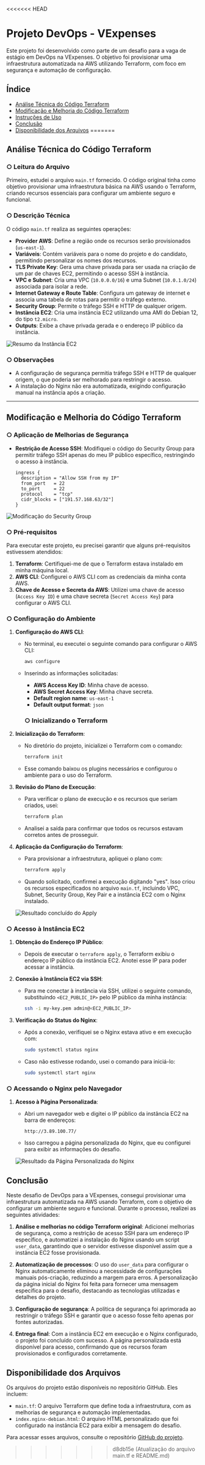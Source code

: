 <<<<<<< HEAD
# Projeto DevOps - VExpenses

Este projeto foi desenvolvido como parte de um desafio para a vaga de estágio em DevOps na VExpenses. O objetivo foi provisionar uma infraestrutura automatizada na AWS utilizando Terraform, com foco em segurança e automação de configuração.

## Índice

- [Análise Técnica do Código Terraform](#análise-técnica-do-código-terraform)
- [Modificação e Melhoria do Código Terraform](#modificação-e-melhoria-do-código-terraform)
- [Instruções de Uso](#instruções-de-uso)
- [Conclusão](#conclusão)
- [Disponibilidade dos Arquivos](#disponibilidade-dos-arquivos)
=======
## Análise Técnica do Código Terraform

### ○ Leitura do Arquivo
Primeiro, estudei o arquivo `main.tf` fornecido. O código original tinha como objetivo provisionar uma infraestrutura básica na AWS usando o Terraform, criando recursos essenciais para configurar um ambiente seguro e funcional.

### ○ Descrição Técnica
O código `main.tf` realiza as seguintes operações:

- **Provider AWS**: Define a região onde os recursos serão provisionados (`us-east-1`).
- **Variáveis**: Contém variáveis para o nome do projeto e do candidato, permitindo personalizar os nomes dos recursos.
- **TLS Private Key**: Gera uma chave privada para ser usada na criação de um par de chaves EC2, permitindo o acesso SSH à instância.
- **VPC e Subnet**: Cria uma VPC (`10.0.0.0/16`) e uma Subnet (`10.0.1.0/24`) associada para isolar a rede.
- **Internet Gateway e Route Table**: Configura um gateway de internet e associa uma tabela de rotas para permitir o tráfego externo.
- **Security Group**: Permite o tráfego SSH e HTTP de qualquer origem.
- **Instância EC2**: Cria uma instância EC2 utilizando uma AMI do Debian 12, do tipo `t2.micro`.
- **Outputs**: Exibe a chave privada gerada e o endereço IP público da instância.

![Resumo da Instância EC2](imagens/ec2-instance-summary.png)


### ○ Observações
- A configuração de segurança permitia tráfego SSH e HTTP de qualquer origem, o que poderia ser melhorado para restringir o acesso.
- A instalação do Nginx não era automatizada, exigindo configuração manual na instância após a criação.

---

## Modificação e Melhoria do Código Terraform

### ○ Aplicação de Melhorias de Segurança
- **Restrição de Acesso SSH**: Modifiquei o código do Security Group para permitir tráfego SSH apenas do meu IP público específico, restringindo o acesso à instância.
  ```hcl
  ingress {
    description = "Allow SSH from my IP"
    from_port   = 22
    to_port     = 22
    protocol    = "tcp"
    cidr_blocks = ["191.57.168.63/32"]
  }

![Modificação do Security Group](imagens/security-group-settings.png)


### ○ Pré-requisitos
Para executar este projeto, eu precisei garantir que alguns pré-requisitos estivessem atendidos:
1. **Terraform**: Certifiquei-me de que o Terraform estava instalado em minha máquina local.
2. **AWS CLI**: Configurei o AWS CLI com as credenciais da minha conta AWS.
3. **Chave de Acesso e Secreta da AWS**: Utilizei uma chave de acesso (`Access Key ID`) e uma chave secreta (`Secret Access Key`) para configurar o AWS CLI.

### ○ Configuração do Ambiente

1. **Configuração do AWS CLI**:
   - No terminal, eu executei o seguinte comando para configurar o AWS CLI:
     ```bash
     aws configure
     ```
   - Inserindo as informações solicitadas:
     - **AWS Access Key ID**: Minha chave de acesso.
     - **AWS Secret Access Key**: Minha chave secreta.
     - **Default region name**: `us-east-1`
     - **Default output format**: `json`

     ### ○ Inicializando o Terraform

1. **Inicialização do Terraform**:
   - No diretório do projeto, inicializei o Terraform com o comando:
     ```bash
     terraform init
     ```
   - Esse comando baixou os plugins necessários e configurou o ambiente para o uso do Terraform.

2. **Revisão do Plano de Execução**:
   - Para verificar o plano de execução e os recursos que seriam criados, usei:
     ```bash
     terraform plan
     ```
   - Analisei a saída para confirmar que todos os recursos estavam corretos antes de prosseguir.

3. **Aplicação da Configuração do Terraform**:
   - Para provisionar a infraestrutura, apliquei o plano com:
     ```bash
     terraform apply
     ```
   - Quando solicitado, confirmei a execução digitando "yes". Isso criou os recursos especificados no arquivo `main.tf`, incluindo VPC, Subnet, Security Group, Key Pair e a instância EC2 com o Nginx instalado.

   ![Resultado concluído do Apply](imagens/terraform-apply-output.png)

### ○ Acesso à Instância EC2

1. **Obtenção do Endereço IP Público**:
   - Depois de executar o `terraform apply`, o Terraform exibiu o endereço IP público da instância EC2. Anotei esse IP para poder acessar a instância.

2. **Conexão à Instância EC2 via SSH**:
   - Para me conectar à instância via SSH, utilizei o seguinte comando, substituindo `<EC2_PUBLIC_IP>` pelo IP público da minha instância:
     ```bash
     ssh -i my-key.pem admin@<EC2_PUBLIC_IP>
     ```

3. **Verificação do Status do Nginx**:
   - Após a conexão, verifiquei se o Nginx estava ativo e em execução com:
     ```bash
     sudo systemctl status nginx
     ```
   - Caso não estivesse rodando, usei o comando para iniciá-lo:
     ```bash
     sudo systemctl start nginx
     ```

### ○ Acessando o Nginx pelo Navegador

1. **Acesso à Página Personalizada**:
   - Abri um navegador web e digitei o IP público da instância EC2 na barra de endereços:
     ```
     http://3.89.100.77/
     ```
   - Isso carregou a página personalizada do Nginx, que eu configurei para exibir as informações do desafio.

   ![Resultado da Página Personalizada do Nginx](imagens/nginx-welcome.png)

## Conclusão

Neste desafio de DevOps para a VExpenses, consegui provisionar uma infraestrutura automatizada na AWS usando Terraform, com o objetivo de configurar um ambiente seguro e funcional. Durante o processo, realizei as seguintes atividades:

1. **Análise e melhorias no código Terraform original**: Adicionei melhorias de segurança, como a restrição de acesso SSH para um endereço IP específico, e automatizei a instalação do Nginx usando um script `user_data`, garantindo que o servidor estivesse disponível assim que a instância EC2 fosse provisionada.

2. **Automatização de processos**: O uso do `user_data` para configurar o Nginx automaticamente eliminou a necessidade de configurações manuais pós-criação, reduzindo a margem para erros. A personalização da página inicial do Nginx foi feita para fornecer uma mensagem específica para o desafio, destacando as tecnologias utilizadas e detalhes do projeto.

3. **Configuração de segurança**: A política de segurança foi aprimorada ao restringir o tráfego SSH e garantir que o acesso fosse feito apenas por fontes autorizadas.

4. **Entrega final**: Com a instância EC2 em execução e o Nginx configurado, o projeto foi concluído com sucesso. A página personalizada está disponível para acesso, confirmando que os recursos foram provisionados e configurados corretamente.

## Disponibilidade dos Arquivos

Os arquivos do projeto estão disponíveis no repositório GitHub. Eles incluem:

- `main.tf`: O arquivo Terraform que define toda a infraestrutura, com as melhorias de segurança e automação implementadas.
- `index.nginx-debian.html`: O arquivo HTML personalizado que foi configurado na instância EC2 para exibir a mensagem do desafio.

Para acessar esses arquivos, consulte o repositório [GitHub do projeto](https://github.com/ingriidssantoss/Projeto_DevOps).
>>>>>>> d8db15e (Atualização do arquivo main.tf e README.md)
